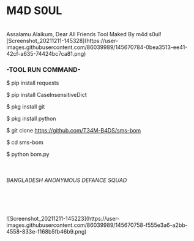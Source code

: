 <h1>M4D S0UL</h1>
<br>
Assalamu Alaikum,
Dear All Friends Tool Maked By m4d s0ul![Screenshot_20211211-145328](https://user-images.githubusercontent.com/86039989/145670784-0bea3513-ee41-42cf-a635-74424bc7ca81.png)


<h3>-TOOL RUN COMMAND-</h3>


$ pip install requests

$ pip install CaseInsensitiveDict

$ pkg install git

$ pkg install python

$ git clone https://github.com/T34M-B4DS/sms-bom

$ cd sms-bom

$ python bom.py

<br>
<h6>BANGLADESH ANONYMOUS DEFANCE SQUAD</h6>

<br>
<br>
<br>
![Screenshot_20211211-145223](https://user-images.githubusercontent.com/86039989/145670758-f555e3a6-a2bb-4558-833e-f168b5fb46b9.png)

